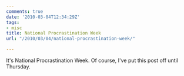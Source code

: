 ```yaml
---
comments: true
date: '2010-03-04T12:34:29Z'
tags:
- misc
title: National Procrastination Week
url: "/2010/03/04/national-procrastination-week/"

---
```

<p>It's National Procrastination Week. Of course, I've put this post off until Thursday.</p>
